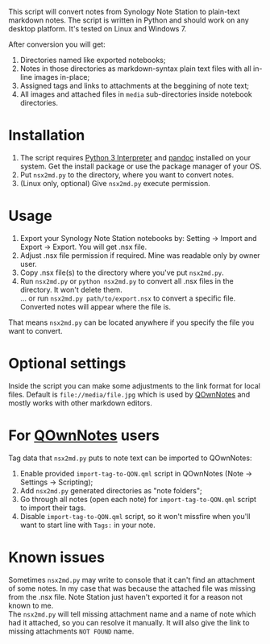 This script will convert notes from Synology Note Station to plain-text markdown notes.
The script is written in Python and should work on any desktop platform. It's tested on Linux and Windows 7. 

After conversion you will get:
1) Directories named like exported notebooks;
2) Notes in those directories as markdown-syntax plain text files with all in-line images in-place;
3) Assigned tags and links to attachments at the beggining of note text;
3) All images and attached files in `media` sub-directories inside notebook directories.

# Installation
1) The script requires [Python 3 Interpreter](https://www.python.org/downloads/) and [pandoc](http://pandoc.org/installing.html) installed on your system. Get the install package or use the package manager of your OS.
2) Put `nsx2md.py` to the directory, where you want to convert notes.
3) (Linux only, optional) Give `nsx2md.py` execute permission.

# Usage
1) Export your Synology Note Station notebooks by: Setting -> Import and Export -> Export. You will get .nsx file.
2) Adjust .nsx file permission if required. Mine was readable only by owner user.
3) Copy .nsx file(s) to the directory where you've put `nsx2md.py`.
4) Run `nsx2md.py` or `python nsx2md.py` to convert all .nsx files in the directory. It won't delete them.  
... or run `nsx2md.py path/to/export.nsx` to convert a specific file. Converted notes will appear where the file is.

That means `nsx2md.py` can be located anywhere if you specify the file you want to convert.

# Optional settings
Inside the script you can make some adjustments to the link format for local files. Default is `file://media/file.jpg` which is used by [QOwnNotes](https://github.com/pbek/QOwnNotes) and mostly works with other markdown editors.

# For [QOwnNotes](https://github.com/pbek/QOwnNotes) users
Tag data that `nsx2md.py` puts to note text can be imported to QOwnNotes:
1) Enable provided `import-tag-to-QON.qml` script in QOwnNotes (Note -> Settings -> Scripting);
2) Add `nsx2md.py` generated directories as "note folders";
3) Go through all notes (open each note) for `import-tag-to-QON.qml` script to import their tags.
4) Disable `import-tag-to-QON.qml` script, so it won't missfire when you'll want to start line with `Tags:` in your note.

# Known issues
Sometimes `nsx2md.py` may write to console that it can't find an attachment of some notes. In my case that was because the attached file was missing from the .nsx file. Note Station just haven't exported it for a reason not known to me.  
The `nsx2md.py` will tell missing attachment name and a name of note which had it attached, so you can resolve it manually. It will also give the link to missing attachments `NOT FOUND` name.
